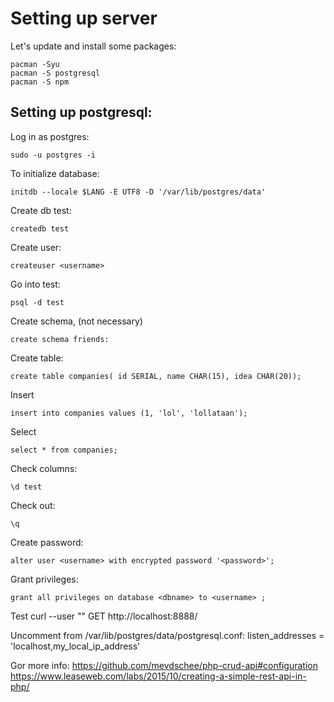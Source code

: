 # Setting up server

Let's update and install some packages:
```
pacman -Syu
pacman -S postgresql
pacman -S npm
```


## Setting up postgresql:
Log in as postgres:
```
sudo -u postgres -i
```

To initialize database:
```
initdb --locale $LANG -E UTF8 -D '/var/lib/postgres/data'
```

Create db test:
```
createdb test
```

Create user:
```
createuser <username>
```
  

Go into test:
```
psql -d test
```

Create schema, (not necessary)
```
create schema friends:
```

Create table:
```
create table companies( id SERIAL, name CHAR(15), idea CHAR(20));
```

Insert
```
insert into companies values (1, 'lol', 'lollataan');
```

Select
```
select * from companies;
```

Check columns:
```
\d test
```

Check out: 
```
\q
```

Create password:
```
alter user <username> with encrypted password '<password>';
```

Grant privileges:
```
grant all privileges on database <dbname> to <username> ;
```

Test
curl --user "<username>" GET http://localhost:8888/



Uncomment from /var/lib/postgres/data/postgresql.conf:
listen_addresses = 'localhost,my_local_ip_address'

Gor more info:
https://github.com/mevdschee/php-crud-api#configuration
https://www.leaseweb.com/labs/2015/10/creating-a-simple-rest-api-in-php/

